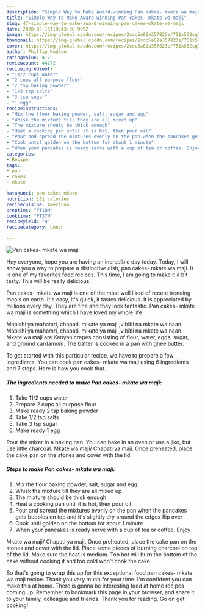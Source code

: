 ```yaml
---
description: "Simple Way to Make Award-winning Pan cakes- mkate wa maji"
title: "Simple Way to Make Award-winning Pan cakes- mkate wa maji"
slug: 47-simple-way-to-make-award-winning-pan-cakes-mkate-wa-maji
date: 2020-05-15T19:43:36.999Z
image: https://img-global.cpcdn.com/recipes/2ccc5a02a357823e/751x532cq70/pan-cakes-mkate-wa-maji-recipe-main-photo.jpg
thumbnail: https://img-global.cpcdn.com/recipes/2ccc5a02a357823e/751x532cq70/pan-cakes-mkate-wa-maji-recipe-main-photo.jpg
cover: https://img-global.cpcdn.com/recipes/2ccc5a02a357823e/751x532cq70/pan-cakes-mkate-wa-maji-recipe-main-photo.jpg
author: Phillip Hudson
ratingvalue: 4.7
reviewcount: 44272
recipeingredient:
- "11/2 cups water"
- "2 cups all purpose flour"
- "2 tsp baking powder"
- "1/2 tsp salts"
- "3 tsp sugar"
- "1 egg"
recipeinstructions:
- "Mix the flour baking powder, salt, sugar and egg"
- "Whisk the mixture till they are all mixed up"
- "The mixture should be thick enough"
- "Heat a cooking pan until it is hot, then pour oil"
- "Pour and spread the mixtures evenly on the pan when the pancakes gets bubbles on top and it&#39;s slightly dry around the edges flip over"
- "Cook until golden on the bottom for about 1 minute"
- "When your pancakes is ready serve with a cup of tea or coffee. Enjoy"
categories:
- Recipe
tags:
- pan
- cakes
- mkate

katakunci: pan cakes mkate 
nutrition: 181 calories
recipecuisine: American
preptime: "PT18M"
cooktime: "PT37M"
recipeyield: "4"
recipecategory: Lunch

---
```



![Pan cakes- mkate wa maji](https://img-global.cpcdn.com/recipes/2ccc5a02a357823e/751x532cq70/pan-cakes-mkate-wa-maji-recipe-main-photo.jpg)

Hey everyone, hope you are having an incredible day today. Today, I will show you a way to prepare a distinctive dish, pan cakes- mkate wa maji. It is one of my favorites food recipes. This time, I am going to make it a bit tasty. This will be really delicious.

Pan cakes- mkate wa maji is one of the most well liked of recent trending meals on earth. It's easy, it's quick, it tastes delicious. It is appreciated by millions every day. They are fine and they look fantastic. Pan cakes- mkate wa maji is something which I have loved my whole life.

Mapishi ya mahamri, chapati, mikate ya maji ,vibibi na mkate wa naan. Mapishi ya mahamri, chapati, mikate ya maji ,vibibi na mkate wa naan. Mkate wa maji are Kenyan crepes consisting of flour, water, eggs, sugar, and ground cardamom. The batter is cooked in a pan with ghee butter.


To get started with this particular recipe, we have to prepare a few ingredients. You can cook pan cakes- mkate wa maji using 6 ingredients and 7 steps. Here is how you cook that.

<!--inarticleads1-->

##### The ingredients needed to make Pan cakes- mkate wa maji:

1. Take 11/2 cups water
1. Prepare 2 cups all purpose flour
1. Make ready 2 tsp baking powder
1. Take 1/2 tsp salts
1. Take 3 tsp sugar
1. Make ready 1 egg


Pour the mixer in a baking pan. You can bake in an oven or use a jiko, but use little charcoal. Mkate wa maji/ Chapati ya maji. Once preheated, place the cake pan on the stones and cover with the lid. 

<!--inarticleads2-->

##### Steps to make Pan cakes- mkate wa maji:

1. Mix the flour baking powder, salt, sugar and egg
1. Whisk the mixture till they are all mixed up
1. The mixture should be thick enough
1. Heat a cooking pan until it is hot, then pour oil
1. Pour and spread the mixtures evenly on the pan when the pancakes gets bubbles on top and it&#39;s slightly dry around the edges flip over
1. Cook until golden on the bottom for about 1 minute
1. When your pancakes is ready serve with a cup of tea or coffee. Enjoy


Mkate wa maji/ Chapati ya maji. Once preheated, place the cake pan on the stones and cover with the lid. Place some pieces of burning charcoal on top of the lid. Make sure the heat is medium. Too hot will burn the bottom of the cake without cooking it and too cold won&#39;t cook the cake. 

So that's going to wrap this up for this exceptional food pan cakes- mkate wa maji recipe. Thank you very much for your time. I'm confident you can make this at home. There is gonna be interesting food at home recipes coming up. Remember to bookmark this page in your browser, and share it to your family, colleague and friends. Thank you for reading. Go on get cooking!
